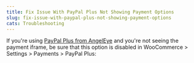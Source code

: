 ```yaml
---
title: Fix Issue With PayPal Plus Not Showing Payment Options
slug: fix-issue-with-paypal-plus-not-showing-payment-options
cats: Troubleshooting
---
```


<p>If you're using <a href="https://www.angelleye.com/product/woocommerce-paypal-plus-plugin/">PayPal Plus from AngelEye</a> and you're not seeing the payment iframe, be sure that this option is disabled in WooCommerce &gt; Settings &gt; Payments &gt; PayPal Plus:</p>
<p><img src="https://s3.amazonaws.com/helpscout.net/docs/assets/5bdde2822c7d3a01757ac42e/images/5fadb3a6cff47e0017d31527/file-InGnUuDDHB.png" alt="" /></p>
